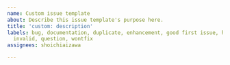 ```yaml
---
name: Custom issue template
about: Describe this issue template's purpose here.
title: 'custom: description'
labels: bug, documentation, duplicate, enhancement, good first issue, help wanted,
  invalid, question, wontfix
assignees: shoichiaizawa

---
```



